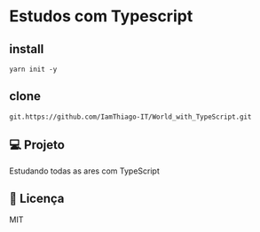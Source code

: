 # Estudos com Typescript

## install
```
yarn init -y
```

## clone
```
git.https://github.com/IamThiago-IT/World_with_TypeScript.git
```
 
## 💻 Projeto
Estudando todas as ares com TypeScript

## 📄 Licença

MIT
